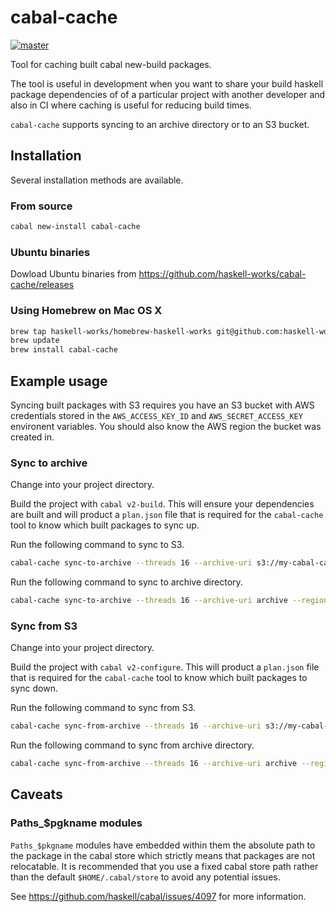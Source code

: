 # cabal-cache
[![master](https://circleci.com/gh/haskell-works/cabal-cache/tree/master.svg?style=svg)](https://circleci.com/gh/haskell-works/cabal-cache/tree/master)

Tool for caching built cabal new-build packages.

The tool is useful in development when you want to share your build haskell package dependencies of
of a particular project with another developer and also in CI where caching is useful for reducing
build times.

`cabal-cache` supports syncing to an archive directory or to an S3 bucket.

## Installation

Several installation methods are available.

### From source

```bash
cabal new-install cabal-cache
```

### Ubuntu binaries

Dowload Ubuntu binaries from https://github.com/haskell-works/cabal-cache/releases

### Using Homebrew on Mac OS X

```bash
brew tap haskell-works/homebrew-haskell-works git@github.com:haskell-works/homebrew-haskell-works.git
brew update
brew install cabal-cache
```

## Example usage

Syncing built packages with S3 requires you have an S3 bucket with AWS
credentials stored in the `AWS_ACCESS_KEY_ID` and `AWS_SECRET_ACCESS_KEY` environent variables.
You should also know the AWS region the bucket was created in.

### Sync to archive

Change into your project directory.

Build the project with `cabal v2-build`.  This will ensure your dependencies are built and
will product a `plan.json` file that is required for the `cabal-cache` tool to know which built
packages to sync up.

Run the following command to sync to S3.

```bash
cabal-cache sync-to-archive --threads 16 --archive-uri s3://my-cabal-cache-bucket/archive --region Sydney
```

Run the following command to sync to archive directory.

```bash
cabal-cache sync-to-archive --threads 16 --archive-uri archive --region Sydney
```

### Sync from S3

Change into your project directory.

Build the project with `cabal v2-configure`.  This will product a `plan.json` file that is required
for the `cabal-cache` tool to know which built packages to sync down.

Run the following command to sync from S3.

```bash
cabal-cache sync-from-archive --threads 16 --archive-uri s3://my-cabal-cache-bucket/archive --region Sydney
```

Run the following command to sync from archive directory.

```bash
cabal-cache sync-from-archive --threads 16 --archive-uri archive --region Sydney
```

## Caveats

### Paths_$pgkname modules

`Paths_$pkgname` modules have embedded within them the absolute path to the package in the cabal store
which strictly means that packages are not relocatable.  It is recommended that you use a fixed cabal
store path rather than the default `$HOME/.cabal/store` to avoid any potential issues.

See https://github.com/haskell/cabal/issues/4097 for more information.
